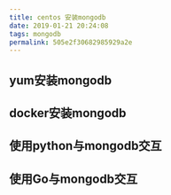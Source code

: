 ```yaml
---
title: centos 安装mongodb
date: 2019-01-21 20:24:08
tags: mongodb
permalink: 505e2f30682985929a2e
---
```


## yum安装mongodb

## docker安装mongodb

## 使用python与mongodb交互

## 使用Go与mongodb交互
